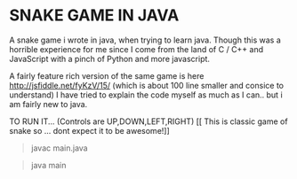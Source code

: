 SNAKE GAME IN JAVA
==================
A snake game i wrote in java, when trying to learn java. Though this was a horrible experience for me
since I come from the land of C / C++ and JavaScript with a pinch of Python and more javascript.

A fairly feature rich version of the same game is here  http://jsfiddle.net/fyKzV/15/  (which is about 100 line smaller and consice to understand)
I have tried to explain the code myself as much as I can.. but i am fairly new to java.

TO RUN IT...
(Controls are UP,DOWN,LEFT,RIGHT) [[ This is classic game of snake so ... dont expect it to be awesome!]]

>  javac main.java

>  java main
